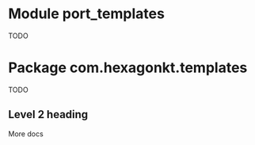 
# Module port_templates

TODO

# Package com.hexagonkt.templates

TODO

## Level 2 heading

More docs

